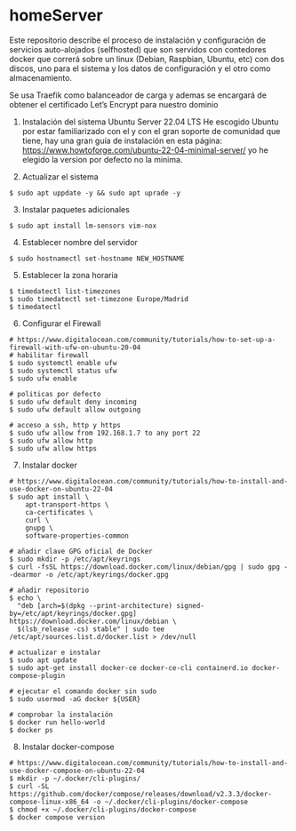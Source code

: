 # homeServer

Este repositorio describe el proceso de instalación y configuración de servicios auto-alojados (selfhosted) que son  servidos con contedores docker que correrá sobre un linux (Debian, Raspbian, Ubuntu, etc) con dos discos, uno para el sistema y los datos de configuración y el otro como almacenamiento.

Se usa Traefik como balanceador de carga y ademas se encargará de obtener el certificado Let’s Encrypt para nuestro dominio
1. Instalación del sistema Ubuntu Server 22.04 LTS
He escogido Ubuntu por estar familiarizado con el y con el gran soporte de comunidad que tiene, hay una gran guía de instalación en esta página: https://www.howtoforge.com/ubuntu-22-04-minimal-server/ 
yo he elegido la version por defecto no la minima.

2. Actualizar el sistema
```
$ sudo apt uppdate -y && sudo apt uprade -y
```
3. Instalar paquetes adicionales
 ```
 $ sudo apt install lm-sensors vim-nox
 ```
4. Establecer nombre del servidor
```
$ sudo hostnamectl set-hostname NEW_HOSTNAME
```
5. Establecer la zona horaria
```
$ timedatectl list-timezones
$ sudo timedatectl set-timezone Europe/Madrid
$ timedatectl
```
6. Configurar el Firewall
```
# https://www.digitalocean.com/community/tutorials/how-to-set-up-a-firewall-with-ufw-on-ubuntu-20-04
# habilitar firewall
$ sudo systemctl enable ufw
$ sudo systemctl status ufw
$ sudo ufw enable

# politicas por defecto
$ sudo ufw default deny incoming
$ sudo ufw default allow outgoing

# acceso a ssh, http y https
$ sudo ufw allow from 192.168.1.7 to any port 22
$ sudo ufw allow http
$ sudo ufw allow https
``` 

7. Instalar docker
``` 
# https://www.digitalocean.com/community/tutorials/how-to-install-and-use-docker-on-ubuntu-22-04
$ sudo apt install \
    apt-transport-https \
    ca-certificates \
    curl \
    gnupg \
    software-properties-common

# añadir clave GPG oficial de Docker 
$ sudo mkdir -p /etc/apt/keyrings
$ curl -fsSL https://download.docker.com/linux/debian/gpg | sudo gpg --dearmor -o /etc/apt/keyrings/docker.gpg

# añadir repositorio
$ echo \
  "deb [arch=$(dpkg --print-architecture) signed-by=/etc/apt/keyrings/docker.gpg] https://download.docker.com/linux/debian \
  $(lsb_release -cs) stable" | sudo tee /etc/apt/sources.list.d/docker.list > /dev/null

# actualizar e instalar
$ sudo apt update
$ sudo apt-get install docker-ce docker-ce-cli containerd.io docker-compose-plugin

# ejecutar el comando docker sin sudo
$ sudo usermod -aG docker ${USER}

# comprobar la instalación
$ docker run hello-world
$ docker ps
```
8. Instalar docker-compose
```
# https://www.digitalocean.com/community/tutorials/how-to-install-and-use-docker-compose-on-ubuntu-22-04
$ mkdir -p ~/.docker/cli-plugins/
$ curl -SL https://github.com/docker/compose/releases/download/v2.3.3/docker-compose-linux-x86_64 -o ~/.docker/cli-plugins/docker-compose
$ chmod +x ~/.docker/cli-plugins/docker-compose
$ docker compose version
```

